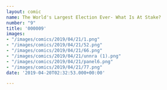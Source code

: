 ```yaml
---
layout: comic
name: The World's Largest Election Ever- What Is At Stake?
number: "9"
title: '000009'
images:
- "/images/comics/2019/04/21/1.png"
- "/images/comics/2019/04/21/52.png"
- "/images/comics/2019/04/21/66.png"
- "/images/comics/2019/04/21/unnra (1).png"
- "/images/comics/2019/04/21/panel6.png"
- "/images/comics/2019/04/21/77.png"
date: '2019-04-20T02:32:53.000+00:00'

---
```

